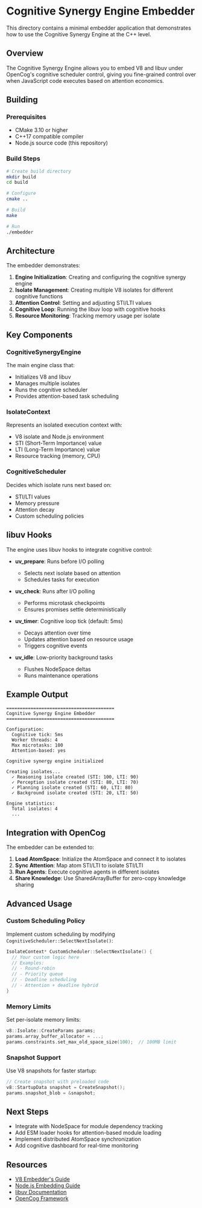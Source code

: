 # Cognitive Synergy Engine Embedder

This directory contains a minimal embedder application that demonstrates how to use the Cognitive Synergy Engine at the C++ level.

## Overview

The Cognitive Synergy Engine allows you to embed V8 and libuv under OpenCog's cognitive scheduler control, giving you fine-grained control over when JavaScript code executes based on attention economics.

## Building

### Prerequisites

- CMake 3.10 or higher
- C++17 compatible compiler
- Node.js source code (this repository)

### Build Steps

```bash
# Create build directory
mkdir build
cd build

# Configure
cmake ..

# Build
make

# Run
./embedder
```

## Architecture

The embedder demonstrates:

1. **Engine Initialization**: Creating and configuring the cognitive synergy engine
2. **Isolate Management**: Creating multiple V8 isolates for different cognitive functions
3. **Attention Control**: Setting and adjusting STI/LTI values
4. **Cognitive Loop**: Running the libuv loop with cognitive hooks
5. **Resource Monitoring**: Tracking memory usage per isolate

## Key Components

### CognitiveSynergyEngine

The main engine class that:
- Initializes V8 and libuv
- Manages multiple isolates
- Runs the cognitive scheduler
- Provides attention-based task scheduling

### IsolateContext

Represents an isolated execution context with:
- V8 isolate and Node.js environment
- STI (Short-Term Importance) value
- LTI (Long-Term Importance) value
- Resource tracking (memory, CPU)

### CognitiveScheduler

Decides which isolate runs next based on:
- STI/LTI values
- Memory pressure
- Attention decay
- Custom scheduling policies

## libuv Hooks

The engine uses libuv hooks to integrate cognitive control:

- **uv_prepare**: Runs before I/O polling
  - Selects next isolate based on attention
  - Schedules tasks for execution

- **uv_check**: Runs after I/O polling
  - Performs microtask checkpoints
  - Ensures promises settle deterministically

- **uv_timer**: Cognitive loop tick (default: 5ms)
  - Decays attention over time
  - Updates attention based on resource usage
  - Triggers cognitive events

- **uv_idle**: Low-priority background tasks
  - Flushes NodeSpace deltas
  - Runs maintenance operations

## Example Output

```
========================================
Cognitive Synergy Engine Embedder
========================================

Configuration:
  Cognitive tick: 5ms
  Worker threads: 4
  Max microtasks: 100
  Attention-based: yes

Cognitive synergy engine initialized

Creating isolates...
  ✓ Reasoning isolate created (STI: 100, LTI: 90)
  ✓ Perception isolate created (STI: 80, LTI: 70)
  ✓ Planning isolate created (STI: 60, LTI: 80)
  ✓ Background isolate created (STI: 20, LTI: 50)

Engine statistics:
  Total isolates: 4
  ...
```

## Integration with OpenCog

The embedder can be extended to:

1. **Load AtomSpace**: Initialize the AtomSpace and connect it to isolates
2. **Sync Attention**: Map atom STI/LTI to isolate STI/LTI
3. **Run Agents**: Execute cognitive agents in different isolates
4. **Share Knowledge**: Use SharedArrayBuffer for zero-copy knowledge sharing

## Advanced Usage

### Custom Scheduling Policy

Implement custom scheduling by modifying `CognitiveScheduler::SelectNextIsolate()`:

```cpp
IsolateContext* CustomScheduler::SelectNextIsolate() {
  // Your custom logic here
  // Examples:
  // - Round-robin
  // - Priority queue
  // - Deadline scheduling
  // - Attention + deadline hybrid
}
```

### Memory Limits

Set per-isolate memory limits:

```cpp
v8::Isolate::CreateParams params;
params.array_buffer_allocator = ...;
params.constraints.set_max_old_space_size(100);  // 100MB limit
```

### Snapshot Support

Use V8 snapshots for faster startup:

```cpp
// Create snapshot with preloaded code
v8::StartupData snapshot = CreateSnapshot();
params.snapshot_blob = &snapshot;
```

## Next Steps

- Integrate with NodeSpace for module dependency tracking
- Add ESM loader hooks for attention-based module loading
- Implement distributed AtomSpace synchronization
- Add cognitive dashboard for real-time monitoring

## Resources

- [V8 Embedder's Guide](https://v8.dev/docs/embed)
- [Node.js Embedding Guide](https://nodejs.org/api/embedding.html)
- [libuv Documentation](https://docs.libuv.org/)
- [OpenCog Framework](https://opencog.org/)
